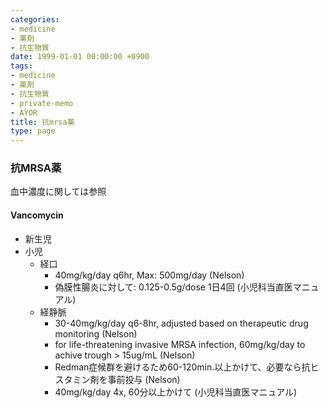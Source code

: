 ```yaml
---
categories:
- medicine
- 薬剤
- 抗生物質
date: 1999-01-01 00:00:00 +0900
tags:
- medicine
- 薬剤
- 抗生物質
- private-memo
- AYOR
title: 抗mrsa薬
type: page
---
```


### 抗MRSA薬

血中濃度に関しては[](/検査/生化学/薬剤/抗生剤)参照

#### Vancomycin

- 新生児
- 小児
  - 経口
    - 40mg/kg/day q6hr, Max: 500mg/day (Nelson)
    - 偽膜性腸炎に対して: 0.125-0.5g/dose 1日4回
            (小児科当直医マニュアル)
  - 経静脈
    - 30-40mg/kg/day q6-8hr, adjusted based on therapeutic drug
            monitoring (Nelson)
    - for life-threatening invasive MRSA infection, 60mg/kg/day to
            achive trough \> 15ug/mL (Nelson)
    - Redman症候群を避けるため60-120min.以上かけて、必要なら抗ヒスタミン剤を事前投与
            (Nelson)
    - 40mg/kg/day 4x, 60分以上かけて (小児科当直医マニュアル)
